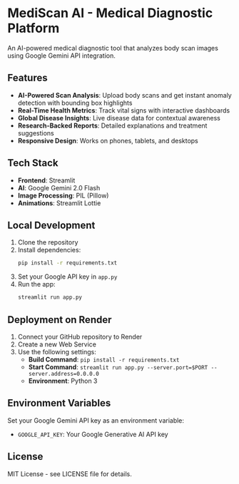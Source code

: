 # MediScan AI - Medical Diagnostic Platform

An AI-powered medical diagnostic tool that analyzes body scan images using Google Gemini API integration.

## Features

- **AI-Powered Scan Analysis**: Upload body scans and get instant anomaly detection with bounding box highlights
- **Real-Time Health Metrics**: Track vital signs with interactive dashboards
- **Global Disease Insights**: Live disease data for contextual awareness
- **Research-Backed Reports**: Detailed explanations and treatment suggestions
- **Responsive Design**: Works on phones, tablets, and desktops

## Tech Stack

- **Frontend**: Streamlit
- **AI**: Google Gemini 2.0 Flash
- **Image Processing**: PIL (Pillow)
- **Animations**: Streamlit Lottie

## Local Development

1. Clone the repository
2. Install dependencies:
   ```bash
   pip install -r requirements.txt
   ```
3. Set your Google API key in `app.py`
4. Run the app:
   ```bash
   streamlit run app.py
   ```

## Deployment on Render

1. Connect your GitHub repository to Render
2. Create a new Web Service
3. Use the following settings:
   - **Build Command**: `pip install -r requirements.txt`
   - **Start Command**: `streamlit run app.py --server.port=$PORT --server.address=0.0.0.0`
   - **Environment**: Python 3

## Environment Variables

Set your Google Gemini API key as an environment variable:
- `GOOGLE_API_KEY`: Your Google Generative AI API key

## License

MIT License - see LICENSE file for details.
